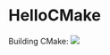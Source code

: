 # HelloCMake

Building CMake: ![](https://github.com/alex-lotz/HelloCMake/workflows/CMake/badge.svg)
